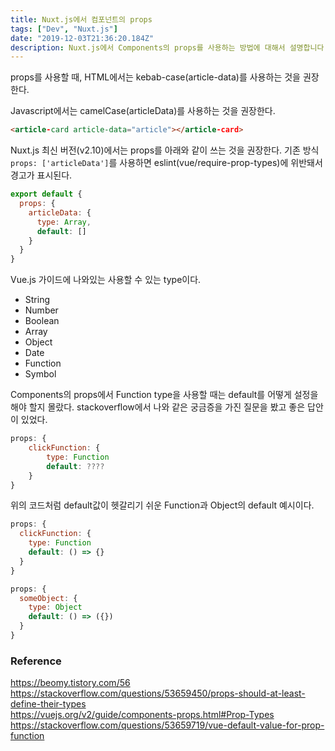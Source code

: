 ```yaml
---
title: Nuxt.js에서 컴포넌트의 props
tags: ["Dev", "Nuxt.js"]
date: "2019-12-03T21:36:20.184Z"
description: Nuxt.js에서 Components의 props를 사용하는 방법에 대해서 설명합니다.
---
```


props를 사용할 때, HTML에서는 kebab-case(article-data)를 사용하는 것을 권장한다.

Javascript에서는 camelCase(articleData)를 사용하는 것을 권장한다.

```html
<article-card article-data="article"></article-card>
```

Nuxt.js 최신 버전(v2.10)에서는 props를 아래와 같이 쓰는 것을 권장한다. 기존 방식 `props: ['articleData']`를 사용하면 eslint(vue/require-prop-types)에 위반돼서 경고가 표시된다.

```javascript
export default {
  props: {
    articleData: {
      type: Array,
      default: []
    }
  }
}
```

Vue.js 가이드에 나와있는 사용할 수 있는 type이다.

- String
- Number
- Boolean
- Array
- Object
- Date
- Function
- Symbol

Components의 props에서 Function type을 사용할 때는 default를 어떻게 설정을 해야 할지 몰랐다.
stackoverflow에서 나와 같은 궁금증을 가진 질문을 봤고 좋은 답안이 있었다.

```javascript
props: {
    clickFunction: {
        type: Function
        default: ????
    }
}
```

위의 코드처럼 default값이 헷갈리기 쉬운 Function과 Object의 default 예시이다.

```javascript
props: {
  clickFunction: {
    type: Function
    default: () => {}
  }
}

props: {
  someObject: {
    type: Object
    default: () => ({})
  }
}
```

### Reference
https://beomy.tistory.com/56  
https://stackoverflow.com/questions/53659450/props-should-at-least-define-their-types  
https://vuejs.org/v2/guide/components-props.html#Prop-Types  
https://stackoverflow.com/questions/53659719/vue-default-value-for-prop-function
